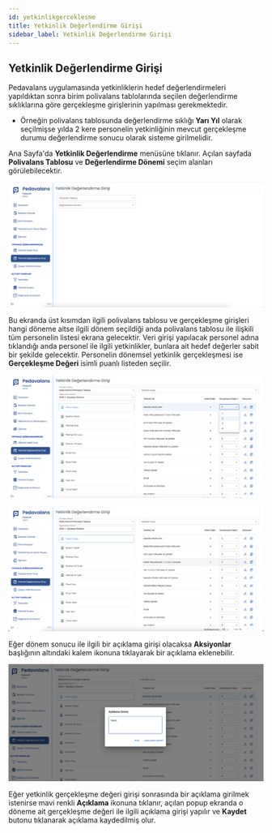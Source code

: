```yaml
---
id: yetkinlikgerceklesme
title: Yetkinlik Değerlendirme Girişi
sidebar_label: Yetkinlik Değerlendirme Girişi
---
```

## Yetkinlik Değerlendirme Girişi

Pedavalans uygulamasında yetkinliklerin hedef değerlendirmeleri yapıldıktan sonra birim polivalans tablolarında seçilen değerlendirme sıklıklarına göre gerçekleşme
girişlerinin yapılması gerekmektedir.

- Örneğin polivalans tablosunda değerlendirme sıklığı **Yarı Yıl** olarak seçilmişse yılda 2 kere personelin yetkinliğinin mevcut gerçekleşme durumu değerlendirme sonucu olarak sisteme girilmelidir.

Ana Sayfa'da **Yetkinlik Değerlendirme** menüsüne tıklanır. Açılan sayfada  **Polivalans Tablosu**  ve **Değerlendirme Dönemi** seçim alanları görülebilecektir.

![Yetkinlik Gerçekleşme Girişi](../images/yetkinlikgerceklesme1.png)

Bu ekranda üst kısımdan ilgili polivalans tablosu ve gerçekleşme girişleri hangi döneme aitse ilgili dönem seçildiği anda polivalans tablosu ile ilişkili tüm personelin listesi ekrana gelecektir. Veri girişi yapılacak personel adına tıklandığı anda personel ile ilgili yetkinlikler, bunlara ait hedef değerler sabit bir şekilde gelecektir. Personelin dönemsel yetkinlik gerçekleşmesi ise **Gerçekleşme Değeri** isimli puanlı listeden seçilir. 

![Yetkinlik Gerçekleşme Girişi](../images/yetkinlikgerceklesme3.png)

![Yetkinlik Gerçekleşme Girişi](../images/yetkinlikgerceklesme2.png)

Eğer dönem sonucu ile ilgili bir açıklama girişi olacaksa **Aksiyonlar** başlığının altındaki kalem ikonuna tıklayarak bir açıklama eklenebilir.

![Yetkinlik Açıklama Girişi](../images/degerlendirmeaciklamasi.png)

Eğer yetkinlik gerçekleşme değeri girişi sonrasında bir açıklama girilmek istenirse mavi renkli **Açıklama** ikonuna tıklanır, açılan popup ekranda o döneme ait gerçekleşme değeri ile ilgili açıklama girişi yapılır ve **Kaydet** butonu tıklanarak açıklama kaydedilmiş olur.


